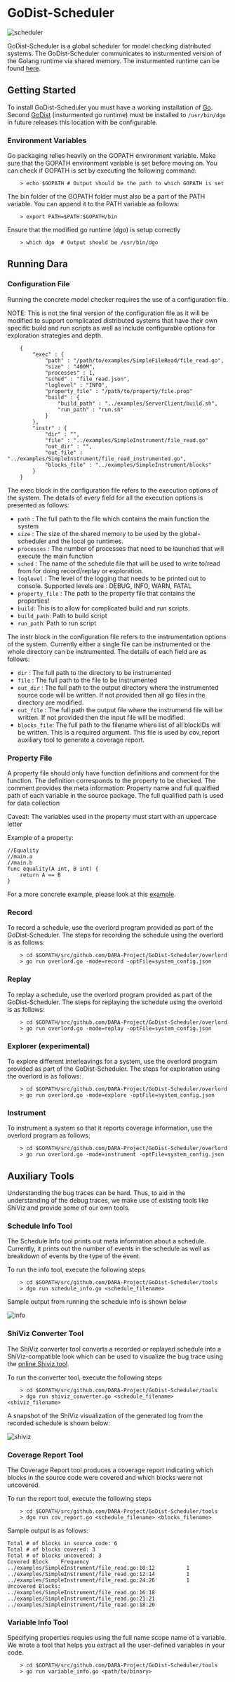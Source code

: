 # GoDist-Scheduler
![scheduler](https://i.stack.imgur.com/bzDfr.png)

GoDist-Scheduler is a global scheduler for model checking distributed systems. The GoDist-Scheduler communicates to 
insturmented version of the Golang runtime via shared memory. The insturmented runtime can be found 
[here](https://github.com/DARA-Project/GoDist).

## Getting Started

To install GoDist-Scheduler you must have a working installation of [Go](https://golang.org/doc/install).
Second [GoDist](https://github.com/DARA-Project/GoDist) (insturmented go runtime) must be installed to `/usr/bin/dgo`
in future releases this location with be configurable.

### Environment Variables

Go packaging relies heavily on the GOPATH environment variable. Make sure that the GOPATH environment variable is set before moving on.
You can check if GOPATH is set by executing the following command:

```
    > echo $GOPATH # Output should be the path to which GOPATH is set
```

The bin folder of the GOPATH folder must also be a part of the PATH variable.
You can append it to the PATH variable as follows:

```
    > export PATH=$PATH:$GOPATH/bin
```

Ensure that the modified go runtime (dgo) is setup correctly

```
    > which dgo  # Output should be /usr/bin/dgo
```

## Running Dara

### Configuration File

Running the concrete model checker requires the use of a configuration file.

NOTE: This is not the final version of the configuration file as it will be modified
to support complicated distributed systems that have their own specific build and run scripts as well
as include configurable options for exploration strategies and depth.

```
    {
        "exec" : {
            "path" : "/path/to/examples/SimpleFileRead/file_read.go",
            "size" : "400M",
            "processes" : 1,
            "sched" : "file_read.json",
            "loglevel" : "INFO",
            "property_file" : "/path/to/property/file.prop"
            "build" : {
                "build_path" : "../examples/ServerClient/build.sh",
                "run_path" : "run.sh"
            }
        },
        "instr" : {
            "dir" : "",
            "file" : "../examples/SimpleInstrument/file_read.go"
            "out_dir" : "",
            "out_file" : "../examples/SimpleInstrument/file_read_instrumented.go",
            "blocks_file" : "../examples/SimpleInstrument/blocks"
        }
    }
```

The exec block in the configuration file refers to the execution options of the system.
The details of every field for all the execution options is presented as follows:

+ `path` : The full path to the file which contains the main function the system
+ `size` : The size of the shared memory to be used by the global-scheduler and the local go runtimes.
+ `processes` : The number of processes that need to be launched that will execute the main function
+ `sched` : The name of the schedule file that will be used to write to/read from for doing record/replay or exploration.
+ `loglevel` : The level of the logging that needs to be printed out to console. Supported levels are : DEBUG, INFO, WARN, FATAL
+ `property_file` : The path to the property file that contains the properties!
+ `build`: This is to allow for complicated build and run scripts.
+ `build_path`: Path to build script
+ `run_path`: Path to run script

The instr block in the configuration file refers to the instrumentation options of the system.
Currently either a single file can be instrumented or the whole directory can be instrumented.
The details of each field are as follows:

+ `dir` : The full path to the directory to be instrumented
+ `file` : The full path to the file to be instrumented
+ `out_dir` : The full path to the output directory where the instrumented source code will be written. If not provided then all go files in the directory are modified.
+ `out_file` : The full path the output file where the instrumend file will be written. If not provided then the input file will be modified.
+ `blocks_file`: The full path to the filename where list of all blockIDs will be written. This is a required argument. This file is used by cov_report auxiliary tool to generate a coverage report.

### Property File

A property file should only have function definitions
and comment for the function. The definition corresponds
to the property to be checked. The comment provides
the meta information: Property name and full qualified
path of each variable in the source package. The full
qualified path is used for data collection 

Caveat: The variables used in the property must start
with an uppercase letter

Example of a property:

```
//Equality
//main.a
//main.b
func equality(A int, B int) {
    return A == B
}
```

For a more concrete example, please look at this [example](examples/SharedIntegerNoLocksProperty).

### Record

To record a schedule, use the overlord program provided as part of the GoDist-Scheduler.
The steps for recording the schedule using the overlord is as follows:

```
    > cd $GOPATH/src/github.com/DARA-Project/GoDist-Scheduler/overlord
    > go run overlord.go -mode=record -optFile=system_config.json
```

### Replay

To replay a schedule, use the overlord program provided as part of the GoDist-Scheduler.
The steps for replaying the schedule using the overlord is as follows:

```
    > cd $GOPATH/src/github.com/DARA-Project/GoDist-Scheduler/overlord
    > go run overlord.go -mode=replay -optFile=system_config.json
```

### Explorer (experimental)

To explore different interleavings for a system, use the overlord program provided as part of the GoDist-Scheduler.
The steps for exploration using the overlord is as follows:

```
    > cd $GOPATH/src/github.com/DARA-Project/GoDist-Scheduler/overlord
    > go run overlord.go -mode=explore -optFile=system_config.json
```

### Instrument

To instrument a system so that it reports coverage information, use the overlord program as follows:

```
    > cd $GOPATH/src/github.com/DARA-Project/GoDist-Scheduler/overlord
    > go run overlord.go -mode=instrument -optFile=system_config.json
```

## Auxiliary Tools

Understanding the bug traces can be hard. Thus, to aid in the understanding of the debug traces,
we make use of existing tools like ShiViz and provide some of our own tools.

### Schedule Info Tool

The Schedule Info tool prints out meta information about a schedule. Currently, it prints
out the number of events in the schedule as well as breakdown of events by the type of the event.

To run the info tool, execute the following steps

```
    > cd $GOPATH/src/github.com/DARA-Project/GoDist-Scheduler/tools
    > dgo run schedule_info.go <schedule_filename>
```

Sample output from running the schedule info is shown below

![info](img/info.png?raw=true)

### ShiViz Converter Tool

The ShiViz converter tool converts a recorded or replayed schedule into a ShiViz-compatible
look which can be used to visualize the bug trace using the [online Shiviz tool](https://bestchai.bitbucket.io/shiviz/).

To run the converter tool, execute the following steps

```
    > cd $GOPATH/src/github.com/DARA-Project/GoDist-Scheduler/tools
    > dgo run shiviz_converter.go <schedule_filename> <shiviz_filename>
```

A snapshot of the ShiViz visualization of the generated log from the recorded schedule
is shown below:

![shiviz](img/shiviz.png?raw=true)

### Coverage Report Tool

The Coverage Report tool produces a coverage report indicating which blocks in the source code were
covered and which blocks were not uncovered.

To run the report tool, execute the following steps

```
    > cd $GOPATH/src/github.com/DARA-Project/GoDist-Scheduler/tools
    > dgo run cov_report.go <schedule_filename> <blocks_filename>
```

Sample output is as follows:

```
Total # of blocks in source code: 6
Total # of blocks covered: 3
Total # of blocks uncovered: 3
Covered Block    Frequency
../examples/SimpleInstrument/file_read.go:10:12          1
../examples/SimpleInstrument/file_read.go:12:14          1
../examples/SimpleInstrument/file_read.go:24:26          1
Uncovered Blocks:
../examples/SimpleInstrument/file_read.go:16:18
../examples/SimpleInstrument/file_read.go:21:21
../examples/SimpleInstrument/file_read.go:18:20
```


### Variable Info Tool

Specifying properties requies using the full name scope name of a variable.
We wrote a tool that helps you extract all the user-defined variables
in your code.

```
    > cd $GOPATH/src/github.com/DARA-Project/GoDist-Scheduler/tools
    > go run variable_info.go <path/to/binary> 
``` 
